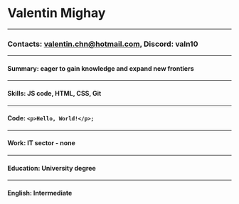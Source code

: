 # **Valentin Mighay**

---

### Contacts: valentin.chn@hotmail.com, Discord: valn10

---

#### Summary: eager to gain knowledge and expand new frontiers

---

#### Skills: JS code, HTML, CSS, Git

---

#### Code: `<p>Hello, World!</p>;`

---

#### Work: IT sector - none

---

#### Education: University degree

---

#### English: Intermediate